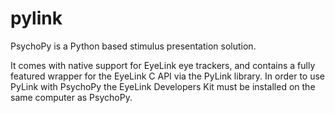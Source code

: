 # pylink

PsychoPy is a Python based stimulus presentation solution. 

It comes with native support for EyeLink eye trackers, and contains a fully featured wrapper for the EyeLink C API via the PyLink library. In order to use PyLink with PsychoPy the EyeLink Developers Kit must be installed on the same computer as PsychoPy. 

